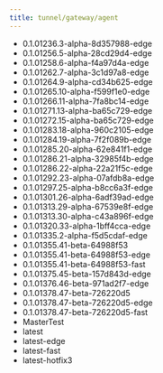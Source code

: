 ```yaml
---
title: tunnel/gateway/agent
---
```

- 0.1.01236.3-alpha-8d357988-edge
- 0.1.01256.5-alpha-28cd29d4-edge
- 0.1.01258.6-alpha-f4a97d4a-edge
- 0.1.01262.7-alpha-3c1d97a8-edge
- 0.1.01264.9-alpha-cd34b625-edge
- 0.1.01265.10-alpha-f599f1e0-edge
- 0.1.01266.11-alpha-7fa8bc14-edge
- 0.1.01271.13-alpha-ba65c729-edge
- 0.1.01272.15-alpha-ba65c729-edge
- 0.1.01283.18-alpha-960c2105-edge
- 0.1.01284.19-alpha-7f2f089b-edge
- 0.1.01285.20-alpha-62e841f1-edge
- 0.1.01286.21-alpha-32985f4b-edge
- 0.1.01286.22-alpha-22a21f5c-edge
- 0.1.01292.23-alpha-07afdb8a-edge
- 0.1.01297.25-alpha-b8cc6a3f-edge
- 0.1.01301.26-alpha-6adf39ad-edge
- 0.1.01313.29-alpha-67539e8f-edge
- 0.1.01313.30-alpha-c43a896f-edge
- 0.1.01320.33-alpha-1bff4cca-edge
- 0.1.01335.2-alpha-f5d5cdaf-edge
- 0.1.01355.41-beta-64988f53
- 0.1.01355.41-beta-64988f53-edge
- 0.1.01355.41-beta-64988f53-fast
- 0.1.01375.45-beta-157d843d-edge
- 0.1.01376.46-beta-971ad2f7-edge
- 0.1.01378.47-beta-726220d5
- 0.1.01378.47-beta-726220d5-edge
- 0.1.01378.47-beta-726220d5-fast
- MasterTest
- latest
- latest-edge
- latest-fast
- latest-hotfix3
